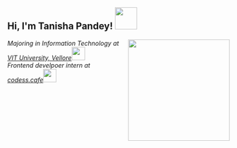 <h2> Hi, I'm Tanisha Pandey! <img src="https://media.giphy.com/media/mGcNjsfWAjY5AEZNw6/giphy.gif" width="50"></h2>
<img align='right' src="https://media.giphy.com/media/ieyl9zmCjO4b4t6qoY/giphy.gif" width="230">
<p><em>Majoring in Information Technology at <a href="http://www.unb.br">VIT University, Vellore</a><img src="https://media.giphy.com/media/fYSnHlufseco8Fh93Z/giphy.gif" width="30"></br>Frontend develpoer intern at <a href="http://codess.cafe/?i=1">codess.cafe</a><img src="https://media.giphy.com/media/WUlplcMpOCEmTGBtBW/giphy.gif" width="30"> 
</em></p>
